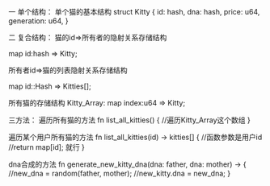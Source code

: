 
一 单个结构：
单个猫的基本结构
struct Kitty {
 id: hash,
 dna: hash,
 price: u64,
 generation: u64,
}

二 复合结构：
猫的id=>所有者的隐射关系存储结构

map id:hash => Kitty;

所有者id=>猫的列表隐射关系存储结构

map id::Hash => Kitties[];

所有猫的存储结构
Kitty_Array: map index:u64 => Kitty;

三方法：
遍历所有猫的方法
fn list_all_kitties() {
	//遍历Kitty_Array这个数组
}

遍历某个用户所有猫的方法
fn list_all_kitties(id) -> kitties[] {
	//函数参数是用户id
	//return map[id]; 就行
}

dna合成的方法
fn generate_new_kitty_dna(dna: father, dna: mother) -> {
	//new_dna = random(father, mother);
	//new_kitty.dna = new_dna;
}


